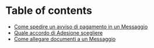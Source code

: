 # Table of contents

* [Come spedire un avviso di pagamento in un Messaggio](README.md)
* [Quale accordo di Adesione scegliere](quale-accordo-di-adesione-scegliere.md)
* [Come allegare documenti a un Messaggio](come-allegare-documenti-a-un-messaggio.md)
